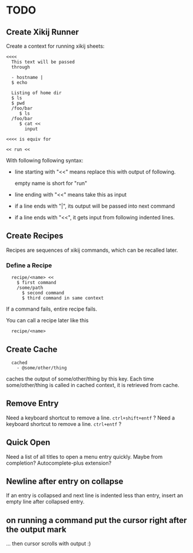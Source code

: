 # TODO

## Create Xikij Runner

Create a context for running xikij sheets:
```
<<<<
  This text will be passed
  through

  - hostname |
  $ echo

  Listing of home dir
  $ ls
  $ pwd
  /foo/bar
     $ ls
  /foo/bar
     $ cat <<
       input

<<<< is equiv for

<< run <<

```

With following following syntax:

- line starting with "<<" means replace this with output of
  following.

  empty name is short for "run"

- line ending with "<<" means take this as input


- if a line ends with "|", its output will be passed into
  next command

- if a line ends with "<<", it gets input from following
  indented lines.

## Create Recipes

Recipes are sequences of xikij commands, which can be
recalled later.

### Define a Recipe

```
  recipe/<name> <<
    $ first command
    /some/path
      $ second command
      $ third command in same context
```

If a command fails, entire recipe fails.

You can call a recipe later like this

```
  recipe/<name>
```


## Create Cache

```
  cached
    - @some/other/thing
```

caches the output of some/other/thing by this key.  Each
time some/other/thing is called in cached context, it is
retrieved from cache.


## Remove Entry

Need a keyboard shortcut to remove a line. ``ctrl+shift+entf`` ?
Need a keyboard shortcut to remove a line. ``ctrl+entf`` ?

## Quick Open

Need a list of all titles to open a menu entry quickly.
Maybe from completion?
Autocomplete-plus extension?

## Newline after entry on collapse

If an entry is collapsed and next line is indented less than entry, insert an
empty line after collapsed entry.

## on running a command put the cursor right after the output mark

... then cursor scrolls with output :)
